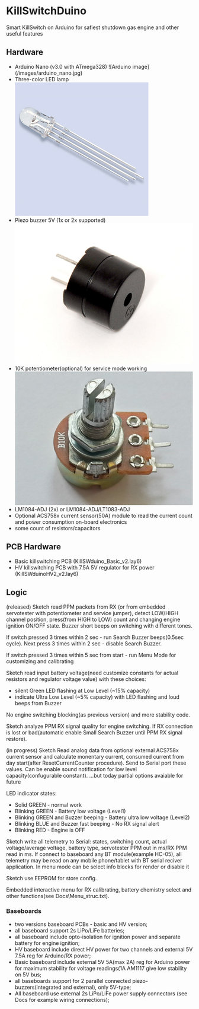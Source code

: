 # KillSwitchDuino
Smart KillSwitch on Arduino for safiest shutdown gas engine and other useful features
## Hardware
- Arduino Nano (v3.0 with ATmega328) ![Arduino image] (/images/arduino_nano.jpg)
- Three-color LED lamp     ![Three_lolorLED image](/images/Three_Color_LED_Lamp.jpg)
- Piezo buzzer 5V (1x or 2x supported)    ![Buzzer image](/images/buzzer.jpg)
- 10K potentiometer(optional)  for service mode working      ![Potentiometer image](/images/potentiometer-10k.jpg)
- LM1084-ADJ (2x) or LM1084-ADJ/LT1083-ADJ
- Optional ACS758x current sensor(50A) module to read the current count and power consumption on-board electronics
- some count of resistors/capacitors

## PCB Hardware
- Basic killswitching PCB (KillSWduino_Basic_v2.lay6)
- HV killswitching PCB with 7.5A 5V regulator for RX power (KillSWduinoHV2_v2.lay6)


## Logic
(released)
Sketch read PPM packets from RX (or from embedded servotester with potentiometer and service jumper), detect LOW/HIGH channel position, press(from HIGH to LOW) count and changing engine ignition ON/OFF state. Buzzer short beeps on switching with different tones.

If switch pressed 3 times within 2 sec - run Search Buzzer beeps(0.5sec cycle). Next press 3 times within 2 sec - disable Search Buzzer.

If switch pressed 3 times within 5 sec from start - run Menu Mode for customizing and calibrating

Sketch read input battery voltage(need customize constants for actual resistors and regulator voltage value) with these choices:
- silent Green LED flashing at Low Level (~15% capacity)
- indicate Ultra Low Level (~5% capacity) with LED flashing and loud beeps from Buzzer

No engine switching blocking(as previous version) and more stability code.

Sketch analyze PPM RX signal quality for engine switching. If RX connection is lost or bad(automatic enable Small Search Buzzer until PPM RX signal restore).


(in progress)
Sketch Read analog data from optional external ACS758x current sensor and calculate monentary current, consumed current from day start(after ResetCurrentCounter procedure). Send to Serial port these values. 
Can be enable sound notification for low level capacity(confugurable constant).
...but today partial options avaiable for future


LED indicator states:
- Solid GREEN - normal work
- Blinking GREEN - Battery low voltage (Level1) 
- Blinking GREEN and Buzzer beeping - Battery ultra low voltage (Level2) 
- Blinking BLUE and Buzzer fast beeping - No RX signal alert
- Blinking RED - Engine is OFF

Sketch write all telemetry to Serial: states, switching count, actual voltage/average voltage, battery type, servotester PPM out in ms/RX PPM read in ms. 
If connect to baseboard any BT module(example HC-05), all telemetry may be read on any mobile phone/tablet with BT serial reciver application.
In menu mode can be select info blocks for render or disable it


Sketch use EEPROM for store config.

Embedded interactive menu for RX calibrating, battery chemistry select and other functions(see Docs\Menu_struc.txt).


### Baseboards
- two versions baseboard PCBs - basic and HV version;
- all baseboard support 2s LiPo/LiFe batteries;
- all baseboard include opto-isolation for ignition power and separate battery for engine ignition;
- HV baseboard include direct HV power for two channels and external 5V 7.5A reg for Arduino/RX power;
- Basic baseboard include external 5V 5A(max 2A) reg for Arduino power for maximum stability for voltage readings(1A AM1117 give low stability on 5V bus;
- all baseboards support for 2 parallel connected piezo-buzzers(integrated and external), only 5V-type;
- All baseboard use external 2s LiPo/LiFe power supply connectors (see Docs for example wiring connections);
